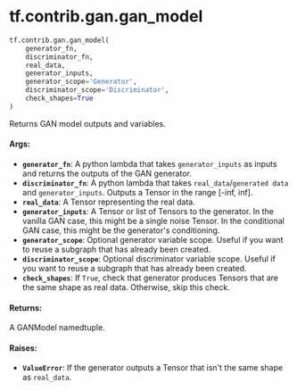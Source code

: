 <div itemscope itemtype="http://developers.google.com/ReferenceObject">
<meta itemprop="name" content="tf.contrib.gan.gan_model" />
<meta itemprop="path" content="Stable" />
</div>

# tf.contrib.gan.gan_model

``` python
tf.contrib.gan.gan_model(
    generator_fn,
    discriminator_fn,
    real_data,
    generator_inputs,
    generator_scope='Generator',
    discriminator_scope='Discriminator',
    check_shapes=True
)
```

Returns GAN model outputs and variables.

#### Args:

* <b>`generator_fn`</b>: A python lambda that takes `generator_inputs` as inputs and
    returns the outputs of the GAN generator.
* <b>`discriminator_fn`</b>: A python lambda that takes `real_data`/`generated data`
    and `generator_inputs`. Outputs a Tensor in the range [-inf, inf].
* <b>`real_data`</b>: A Tensor representing the real data.
* <b>`generator_inputs`</b>: A Tensor or list of Tensors to the generator. In the
    vanilla GAN case, this might be a single noise Tensor. In the conditional
    GAN case, this might be the generator's conditioning.
* <b>`generator_scope`</b>: Optional generator variable scope. Useful if you want to
    reuse a subgraph that has already been created.
* <b>`discriminator_scope`</b>: Optional discriminator variable scope. Useful if you
    want to reuse a subgraph that has already been created.
* <b>`check_shapes`</b>: If `True`, check that generator produces Tensors that are the
    same shape as real data. Otherwise, skip this check.


#### Returns:

A GANModel namedtuple.


#### Raises:

* <b>`ValueError`</b>: If the generator outputs a Tensor that isn't the same shape as
    `real_data`.